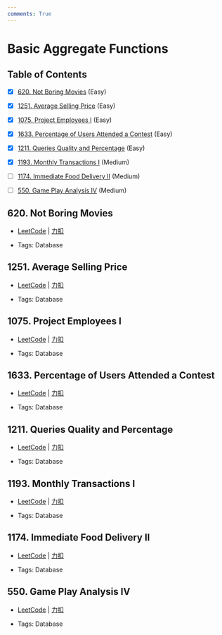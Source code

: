 ```yaml
---
comments: True
---
```


# Basic Aggregate Functions

## Table of Contents

- [x] [620. Not Boring Movies](#620-not-boring-movies) (Easy)
- [x] [1251. Average Selling Price](#1251-average-selling-price) (Easy)
- [x] [1075. Project Employees I](#1075-project-employees-i) (Easy)
- [x] [1633. Percentage of Users Attended a Contest](#1633-percentage-of-users-attended-a-contest) (Easy)
- [x] [1211. Queries Quality and Percentage](#1211-queries-quality-and-percentage) (Easy)
- [x] [1193. Monthly Transactions I](#1193-monthly-transactions-i) (Medium)
- [ ] [1174. Immediate Food Delivery II](#1174-immediate-food-delivery-ii) (Medium)
- [ ] [550. Game Play Analysis IV](#550-game-play-analysis-iv) (Medium)


## 620. Not Boring Movies

-    [LeetCode](https://leetcode.com/problems/not-boring-movies/) | [力扣](https://leetcode.cn/problems/not-boring-movies/)

-   Tags: Database



## 1251. Average Selling Price

-    [LeetCode](https://leetcode.com/problems/average-selling-price/) | [力扣](https://leetcode.cn/problems/average-selling-price/)

-   Tags: Database



## 1075. Project Employees I

-    [LeetCode](https://leetcode.com/problems/project-employees-i/) | [力扣](https://leetcode.cn/problems/project-employees-i/)

-   Tags: Database



## 1633. Percentage of Users Attended a Contest

-    [LeetCode](https://leetcode.com/problems/percentage-of-users-attended-a-contest/) | [力扣](https://leetcode.cn/problems/percentage-of-users-attended-a-contest/)

-   Tags: Database



## 1211. Queries Quality and Percentage

-    [LeetCode](https://leetcode.com/problems/queries-quality-and-percentage/) | [力扣](https://leetcode.cn/problems/queries-quality-and-percentage/)

-   Tags: Database



## 1193. Monthly Transactions I

-    [LeetCode](https://leetcode.com/problems/monthly-transactions-i/) | [力扣](https://leetcode.cn/problems/monthly-transactions-i/)

-   Tags: Database



## 1174. Immediate Food Delivery II

-    [LeetCode](https://leetcode.com/problems/immediate-food-delivery-ii/) | [力扣](https://leetcode.cn/problems/immediate-food-delivery-ii/)

-   Tags: Database



## 550. Game Play Analysis IV

-    [LeetCode](https://leetcode.com/problems/game-play-analysis-iv/) | [力扣](https://leetcode.cn/problems/game-play-analysis-iv/)

-   Tags: Database
